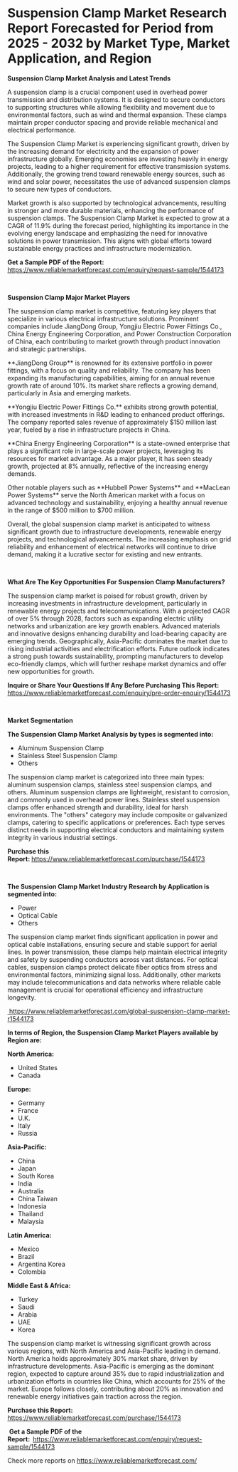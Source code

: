 <p><h1>Suspension Clamp Market Research Report Forecasted for Period from 2025 -  2032 by Market Type, Market Application, and Region</h1></p><p><strong>Suspension Clamp Market Analysis and Latest Trends</strong></p>
<p><p>A suspension clamp is a crucial component used in overhead power transmission and distribution systems. It is designed to secure conductors to supporting structures while allowing flexibility and movement due to environmental factors, such as wind and thermal expansion. These clamps maintain proper conductor spacing and provide reliable mechanical and electrical performance.</p><p>The Suspension Clamp Market is experiencing significant growth, driven by the increasing demand for electricity and the expansion of power infrastructure globally. Emerging economies are investing heavily in energy projects, leading to a higher requirement for effective transmission systems. Additionally, the growing trend toward renewable energy sources, such as wind and solar power, necessitates the use of advanced suspension clamps to secure new types of conductors.</p><p>Market growth is also supported by technological advancements, resulting in stronger and more durable materials, enhancing the performance of suspension clamps. The Suspension Clamp Market is expected to grow at a CAGR of 11.9% during the forecast period, highlighting its importance in the evolving energy landscape and emphasizing the need for innovative solutions in power transmission. This aligns with global efforts toward sustainable energy practices and infrastructure modernization.</p></p>
<p><strong>Get a Sample PDF of the Report:&nbsp;</strong> <a href="https://www.reliablemarketforecast.com/enquiry/request-sample/1544173?utm_campaign=3078&utm_medium=2&utm_source=Github&utm_content=ia&utm_term=08042025&utm_id=suspension-clamp">https://www.reliablemarketforecast.com/enquiry/request-sample/1544173</a></p>
<p>&nbsp;</p>
<p><strong>Suspension Clamp Major Market Players</strong></p>
<p><p>The suspension clamp market is competitive, featuring key players that specialize in various electrical infrastructure solutions. Prominent companies include JiangDong Group, Yongjiu Electric Power Fittings Co., China Energy Engineering Corporation, and Power Construction Corporation of China, each contributing to market growth through product innovation and strategic partnerships.</p><p>**JiangDong Group** is renowned for its extensive portfolio in power fittings, with a focus on quality and reliability. The company has been expanding its manufacturing capabilities, aiming for an annual revenue growth rate of around 10%. Its market share reflects a growing demand, particularly in Asia and emerging markets.</p><p>**Yongjiu Electric Power Fittings Co.** exhibits strong growth potential, with increased investments in R&D leading to enhanced product offerings. The company reported sales revenue of approximately $150 million last year, fueled by a rise in infrastructure projects in China.</p><p>**China Energy Engineering Corporation** is a state-owned enterprise that plays a significant role in large-scale power projects, leveraging its resources for market advantage. As a major player, it has seen steady growth, projected at 8% annually, reflective of the increasing energy demands.</p><p>Other notable players such as **Hubbell Power Systems** and **MacLean Power Systems** serve the North American market with a focus on advanced technology and sustainability, enjoying a healthy annual revenue in the range of $500 million to $700 million.</p><p>Overall, the global suspension clamp market is anticipated to witness significant growth due to infrastructure developments, renewable energy projects, and technological advancements. The increasing emphasis on grid reliability and enhancement of electrical networks will continue to drive demand, making it a lucrative sector for existing and new entrants.</p></p>
<p>&nbsp;</p>
<p><strong>What Are The Key Opportunities For Suspension Clamp Manufacturers?</strong></p>
<p><p>The suspension clamp market is poised for robust growth, driven by increasing investments in infrastructure development, particularly in renewable energy projects and telecommunications. With a projected CAGR of over 5% through 2028, factors such as expanding electric utility networks and urbanization are key growth enablers. Advanced materials and innovative designs enhancing durability and load-bearing capacity are emerging trends. Geographically, Asia-Pacific dominates the market due to rising industrial activities and electrification efforts. Future outlook indicates a strong push towards sustainability, prompting manufacturers to develop eco-friendly clamps, which will further reshape market dynamics and offer new opportunities for growth.</p></p>
<p><strong>Inquire or Share Your Questions If Any Before Purchasing This Report:</strong> <a href="https://www.reliablemarketforecast.com/enquiry/pre-order-enquiry/1544173?utm_campaign=3078&utm_medium=2&utm_source=Github&utm_content=ia&utm_term=08042025&utm_id=suspension-clamp">https://www.reliablemarketforecast.com/enquiry/pre-order-enquiry/1544173</a></p>
<p>&nbsp;</p>
<p><strong>Market Segmentation</strong></p>
<p><strong>The Suspension Clamp Market Analysis by types is segmented into:</strong></p>
<p><ul><li>Aluminum Suspension Clamp</li><li>Stainless Steel Suspension Clamp</li><li>Others</li></ul></p>
<p><p>The suspension clamp market is categorized into three main types: aluminum suspension clamps, stainless steel suspension clamps, and others. Aluminum suspension clamps are lightweight, resistant to corrosion, and commonly used in overhead power lines. Stainless steel suspension clamps offer enhanced strength and durability, ideal for harsh environments. The "others" category may include composite or galvanized clamps, catering to specific applications or preferences. Each type serves distinct needs in supporting electrical conductors and maintaining system integrity in various industrial settings.</p></p>
<p><strong>Purchase this Report:&nbsp;</strong><a href="https://www.reliablemarketforecast.com/purchase/1544173?utm_campaign=3078&utm_medium=2&utm_source=Github&utm_content=ia&utm_term=08042025&utm_id=suspension-clamp">https://www.reliablemarketforecast.com/purchase/1544173</a></p>
<p>&nbsp;</p>
<p><strong>The Suspension Clamp Market Industry Research by Application is segmented into:</strong></p>
<p><ul><li>Power</li><li>Optical Cable</li><li>Others</li></ul></p>
<p><p>The suspension clamp market finds significant application in power and optical cable installations, ensuring secure and stable support for aerial lines. In power transmission, these clamps help maintain electrical integrity and safety by suspending conductors across vast distances. For optical cables, suspension clamps protect delicate fiber optics from stress and environmental factors, minimizing signal loss. Additionally, other markets may include telecommunications and data networks where reliable cable management is crucial for operational efficiency and infrastructure longevity.</p></p>
<p><a href="https://www.reliablemarketforecast.com/global-suspension-clamp-market-r1544173?utm_campaign=3078&utm_medium=2&utm_source=Github&utm_content=ia&utm_term=08042025&utm_id=suspension-clamp">&nbsp;https://www.reliablemarketforecast.com/global-suspension-clamp-market-r1544173</a></p>
<p><strong>In terms of Region, the Suspension Clamp Market Players available by Region are:</strong></p>
<p>
    <p> <strong> North America: </strong>
        <ul>
            <li>United States</li>
            <li>Canada</li>
        </ul>
        </p> 
    <p> <strong> Europe: </strong>
        <ul>
            <li>Germany</li>
            <li>France</li>
            <li>U.K.</li>
            <li>Italy</li>
            <li>Russia</li>
        </ul>
        </p> 
    <p> <strong> Asia-Pacific: </strong>
        <ul>
            <li>China</li>
            <li>Japan</li>
            <li>South Korea</li>
            <li>India</li>
            <li>Australia</li>
            <li>China Taiwan</li>
            <li>Indonesia</li>
            <li>Thailand</li>
            <li>Malaysia</li>
        </ul>
        </p> 
    <p> <strong> Latin America: </strong>
        <ul>
            <li>Mexico</li>
            <li>Brazil</li>
            <li>Argentina Korea</li>
            <li>Colombia</li>
        </ul>
        </p> 
    <p> <strong> Middle East & Africa: </strong>
        <ul>
            <li>Turkey</li>
            <li>Saudi</li>
            <li>Arabia</li>
            <li>UAE</li>
            <li>Korea</li>
        </ul>
    </p>
    </p>
<p><p>The suspension clamp market is witnessing significant growth across various regions, with North America and Asia-Pacific leading in demand. North America holds approximately 30% market share, driven by infrastructure developments. Asia-Pacific is emerging as the dominant region, expected to capture around 35% due to rapid industrialization and urbanization efforts in countries like China, which accounts for 25% of the market. Europe follows closely, contributing about 20% as innovation and renewable energy initiatives gain traction across the region.</p></p>
<p><strong>Purchase this Report: </strong><a href="https://www.reliablemarketforecast.com/purchase/1544173?utm_campaign=3078&utm_medium=2&utm_source=Github&utm_content=ia&utm_term=08042025&utm_id=suspension-clamp">https://www.reliablemarketforecast.com/purchase/1544173</a></p>
<p>&nbsp;<strong>Get a Sample PDF of the Report:&nbsp;&nbsp;</strong><a href="https://www.reliablemarketforecast.com/enquiry/request-sample/1544173?utm_campaign=3078&utm_medium=2&utm_source=Github&utm_content=ia&utm_term=08042025&utm_id=suspension-clamp">https://www.reliablemarketforecast.com/enquiry/request-sample/1544173</a></p>
<p><strong></strong></p>
<p>Check more reports on <a href="https://www.reliablemarketforecast.com/?utm_campaign=3078&utm_medium=2&utm_source=Github&utm_content=ia&utm_term=08042025&utm_id=suspension-clamp">https://www.reliablemarketforecast.com/</a></p>